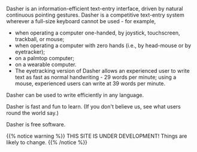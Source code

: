 Dasher is an information-efficient text-entry interface, driven by natural continuous pointing gestures. Dasher is a competitive text-entry system wherever a full-size keyboard cannot be used - for example,

* when operating a computer one-handed, by joystick, touchscreen, trackball, or mouse;
* when operating a computer with zero hands (i.e., by head-mouse or by eyetracker);
* on a palmtop computer;
* on a wearable computer.
* The eyetracking version of Dasher allows an experienced user to write text as fast as normal handwriting - 29 words per minute; using a mouse, experienced users can write at 39 words per minute.

Dasher can be used to write efficiently in any language.

Dasher is fast and fun to learn. (If you don't believe us, see what users round the world say.)

Dasher is free software.

{{% notice warning %}}
THIS SITE IS UNDER DEVELOPMENT! Things are likely to change. 
{{% /notice %}}